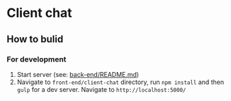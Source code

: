 # Client chat

## How to bulid
### For development

1. Start server (see: [back-end/README.md](../../back-end/README.md))
2. Navigate to `front-end/client-chat` directory, run `npm install` and then `gulp` for a dev server. Navigate to `http://localhost:5000/`
